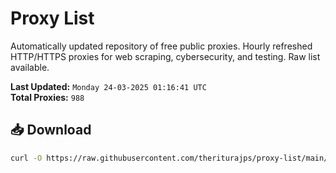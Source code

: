 # Proxy List

Automatically updated repository of free public proxies. Hourly refreshed HTTP/HTTPS proxies for web scraping, cybersecurity, and testing. Raw list available.

**Last Updated:** `Monday 24-03-2025 01:16:41 UTC`  
**Total Proxies:** `988`

## 📥 Download
```bash
curl -O https://raw.githubusercontent.com/theriturajps/proxy-list/main/proxies.txt
